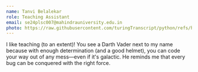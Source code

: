 ```yaml
---
name: Tanvi Belalekar
role: Teaching Assistant
email: se24plsc007@mahindrauniversity.edu.in
photo: https://raw.githubusercontent.com/turingTranscript/python/refs/heads/main/assets/images/tanvi.jpg
---
```

I like teaching (to an extent)! You see a Darth Vader next to my name because with enough determination (and a good helmet), you can code your way out of any mess—even if it's galactic. He reminds me that every bug can be conquered with the right force.
